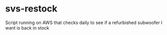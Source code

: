 # svs-restock
Script running on AWS that checks daily to see if a refurbished subwoofer I want is back in stock
